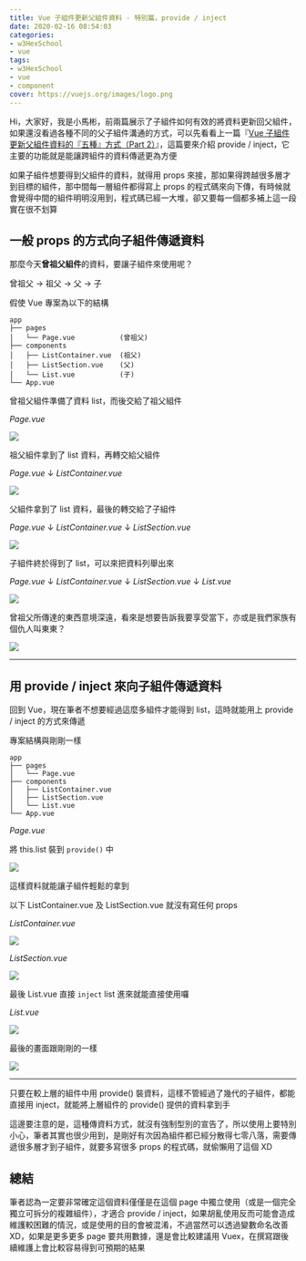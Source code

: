 ```yaml
---
title: Vue 子組件更新父組件資料 - 特別篇，provide / inject
date: 2020-02-16 08:54:03
categories:
- w3HexSchool
- vue
tags:
- w3HexSchool
- vue
- component
cover: https://vuejs.org/images/logo.png
---
```


Hi，大家好，我是小馬彬，前兩篇展示了子組件如何有效的將資料更新回父組件，如果還沒看過各種不同的父子組件溝通的方式，可以先看看上一篇『[Vue 子組件更新父組件資料的『五種』方式（Part 2）](https://littlehorseboy.github.io/2020/02/08/2020-vue-component-v-model-part2/)』，這篇要來介紹 provide / inject，它主要的功能就是能讓跨組件的資料傳遞更為方便

如果子組件想要得到父組件的資料，就得用 props 來接，那如果得跨越很多層才到目標的組件，那中間每一層組件都得寫上 props 的程式碼來向下傳，有時候就會覺得中間的組件明明沒用到，程式碼已經一大堆，卻又要每一個都多補上這一段實在很不划算

## 一般 props 的方式向子組件傳遞資料

那麼今天**曾祖父組件**的資料，要讓子組件來使用呢？

曾祖父 -> 祖父 -> 父 -> 子

假使 Vue 專案為以下的結構

```
app
├── pages
│   └── Page.vue           (曾祖父)
├── components
│   ├── ListContainer.vue  (祖父)
│   ├── ListSection.vue    (父)
│   └── List.vue           (子)
└── App.vue
```

曾祖父組件準備了資料 list，而後交給了祖父組件

*Page.vue*

![](https://i.imgur.com/bqkTJZH.png)

祖父組件拿到了 list 資料，再轉交給父組件

*Page.vue*
↓
*ListContainer.vue*

![](https://i.imgur.com/6pVwMFh.png)

父組件拿到了 list 資料，最後的轉交給了子組件

*Page.vue*
↓
*ListContainer.vue*
↓
*ListSection.vue*

![](https://i.imgur.com/TC2gIpP.png)

子組件終於得到了 list，可以來把資料列舉出來

*Page.vue*
↓
*ListContainer.vue*
↓
*ListSection.vue*
↓
*List.vue*

![](https://i.imgur.com/6lRGYFj.png)

曾祖父所傳達的東西意境深遠，看來是想要告訴我要享受當下，亦或是我們家族有個仇人叫東東？

![](https://i.imgur.com/YcyS8Ex.png)

---

## 用 provide / inject 來向子組件傳遞資料

回到 Vue，現在筆者不想要經過這麼多組件才能得到 list，這時就能用上 provide / inject 的方式來傳遞

專案結構與剛剛一樣

```
app
├── pages
│   └── Page.vue
├── components
│   ├── ListContainer.vue
│   ├── ListSection.vue
│   └── List.vue
└── App.vue
```

*Page.vue*

將 this.list 裝到 `provide()` 中

![](https://i.imgur.com/lDEEshX.png)

這樣資料就能讓子組件輕鬆的拿到

以下 ListContainer.vue 及 ListSection.vue 就沒有寫任何 props

*ListContainer.vue*

![](https://i.imgur.com/NEpYB8m.png)

*ListSection.vue*

![](https://i.imgur.com/d9aSZYP.png)

最後 List.vue 直接 `inject` list 進來就能直接使用囉

*List.vue*

![](https://i.imgur.com/Dsx81bm.png)

最後的畫面跟剛剛的一樣

![](https://i.imgur.com/YcyS8Ex.png)

---

只要在較上層的組件中用 provide() 裝資料，這樣不管經過了幾代的子組件，都能直接用 inject，就能將上層組件的 provide() 提供的資料拿到手

這邊要注意的是，這種傳資料方式，就沒有強制型別的宣告了，所以使用上要特別小心，筆者其實也很少用到，是剛好有次因為組件都已經分散得七零八落，需要傳遞很多層才到子組件，就要多寫很多 props 的程式碼，就偷懶用了這個 XD

## 總結

筆者認為一定要非常確定這個資料僅僅是在這個 page 中獨立使用（或是一個完全獨立可拆分的複雜組件），才適合 provide / inject，如果胡亂使用反而可能會造成維護較困難的情況，或是使用的目的會被混淆，不過當然可以透過變數命名改善 XD，如果是更多更多 page 要共用數據，還是會比較建議用 Vuex，在撰寫跟後續維護上會比較容易得到可預期的結果
